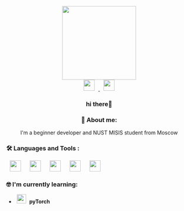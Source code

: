 <div id="header" align = "center">
 <img src="https://media.giphy.com/media/qEqiI3Oq7vBkoE236M/giphy.gif" width=200 hspace=10>
</div>

<div id="bages" align="center">
 <a href="https://t.me/jpnmma">
  <img src="https://simpleicons.org/icons/telegram.svg" width="30" hspace=10>
 </a>
 <a href="(https://vk.com/xxx_mctutejlb_xxx">
  <img src="https://simpleicons.org/icons/vk.svg" width="30" hspace=10>
 </a>
 </div>
 
### <p align="center"> hi there👋</p>

### <p align="center">🌱 About me:<p>
 <p align="center">
 I'm a beginner developer and NUST MISIS student from Moscow
 </p>
 
 ### 🛠 Languages and Tools :
<div id="header" align="left">
  <img src="https://simpleicons.org/icons/python.svg" width="30" hspace=10/>
  <img src="https://simpleicons.org/icons/cplusplus.svg" width="30" hspace=10/>
  <img src="https://simpleicons.org/icons/opencv.svg" width="30" hspace=10/>
  <img src="https://simpleicons.org/icons/flask.svg" width="30" hspace=10/>
  <img src="https://simpleicons.org/icons/qt.svg" width="30" hspace=10/>
 </div>

### 🤓 I'm currently learning: 
* <img src="https://simpleicons.org/icons/pytorch.svg" width="25" hspace=5/>  **pyTorch**
